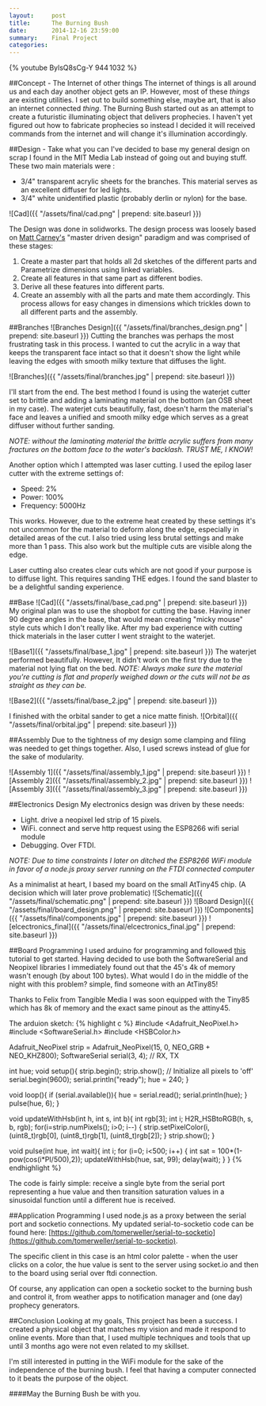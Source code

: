 ```yaml
---
layout:     post
title:      The Burning Bush
date:       2014-12-16 23:59:00
summary:    Final Project
categories: 
---
```

 
{% youtube BylsQ8sCg-Y 944 1032 %}

##Concept - The Internet of other things
The internet of things is all around us and each day another object gets an IP. However, most of these *things* are existing utilities. I set out to build something else, maybe art, that is also an internet connected *thing*.
The Burning Bush started out as an  attempt to create a futuristic illuminating object that delivers prophecies. I haven't yet figured out how to fabricate prophecies so instead I decided it will received commands from the internet and will change it's illumination accordingly. 

##Design - Take what you can
I've decided to base my general design on scrap I found in the MIT Media Lab instead of going out and buying stuff. 
These two main materials were :

+ 3/4" transparent acrylic sheets for the branches. This material serves as an excellent diffuser for led lights.
+ 3/4" white unidentified plastic (probably derlin or nylon) for the base.

![Cad]({{ "/assets/final/cad.png" | prepend: site.baseurl }})

The Design was done in solidworks. The design process was loosely based on [Matt Carney's](http://cba.mit.edu/people/matt.carney/) "master driven design" paradigm and was comprised of these stages:

1. Create a master part that holds all 2d sketches of the different parts and Parametrize dimensions using linked variables. 
2. Create all features in that same part as different bodies. 
3. Derive all these features into different parts. 
4. Create an assembly with all the parts and mate them accordingly. 
This process allows for easy changes in dimensions which trickles down to all different parts and the assembly.  

##Branches
![Branches Design]({{ "/assets/final/branches_design.png" | prepend: site.baseurl }})
Cutting the branches was perhaps the most frustrating task in this process. I wanted to cut the acrylic in a way that keeps the transparent face intact so that it doesn't show the light while leaving the edges with smooth milky texture that diffuses the light.

![Branches]({{ "/assets/final/branches.jpg" | prepend: site.baseurl }})

I'll start from the end. The best method I found is using the waterjet cutter set to brittle and adding a laminating material on the bottom (an OSB sheet in my case). The waterjet cuts beautifully, fast, doesn't harm the material's face and leaves a unified and smooth milky edge which serves as a great diffuser without further sanding. 

*NOTE: without the laminating material the brittle acrylic suffers from many fractures on the bottom face to the water's backlash. TRUST ME, I KNOW!*

Another option which I attempted was laser cutting. I used the epilog laser cutter with the extreme settings of:

+ Speed: 2%
+ Power: 100%
+ Frequency: 5000Hz

This works. However, due to the extreme heat created by these settings it's not uncommon for the material to deform along the edge, especially in detailed areas of the cut. I also tried using less brutal settings and make more than 1 pass. This also work but the multiple cuts are visible along the edge. 

Laser cutting also creates clear cuts which are not good if your purpose is to diffuse light. This requires sanding THE edges. I found the sand blaster to be a delightful sanding experience.  

##Base
![Cad]({{ "/assets/final/base_cad.png" | prepend: site.baseurl }})
My original plan was to use the shopbot for cutting the base. Having inner 90 degree angles in the base, that would mean creating "micky mouse" style cuts which I don't really like. After my bad experience with cutting thick materials in the laser cutter I went straight to the waterjet. 

![Base1]({{ "/assets/final/base_1.jpg" | prepend: site.baseurl }})
The waterjet performed beautifully. However, It didn't work on the first try due to the material not lying flat on the bed. *NOTE: Always make sure the material you're cutting is flat and properly weighed down or the cuts will not be as straight as they can be.*

![Base2]({{ "/assets/final/base_2.jpg" | prepend: site.baseurl }})

I finished with the orbital sander to get a nice matte finish. 
![Orbital]({{ "/assets/final/orbital.jpg" | prepend: site.baseurl }})


##Assembly
Due to the tightness of my design some clamping and filing was needed to get things together. Also, I used screws instead of glue for the sake of modularity.

![Assembly 1]({{ "/assets/final/assembly_1.jpg" | prepend: site.baseurl }})
![Assembly 2]({{ "/assets/final/assembly_2.jpg" | prepend: site.baseurl }})
![Assembly 3]({{ "/assets/final/assembly_3.jpg" | prepend: site.baseurl }})



##Electronics Design
My electronics design was driven by these needs:  

+ Light. drive a neopixel led strip of 15 pixels.
+ WiFi. connect and serve http request using the ESP8266 wifi serial module  
+ Debugging. Over FTDI.

*NOTE: Due to time constraints I later on ditched the ESP8266 WiFi module in favor of a node.js proxy server running on the FTDI connected computer* 

As a minimalist at heart, I based my board on the small AtTiny45 chip. (A decision which will later prove problematic)
![Schematic]({{ "/assets/final/schematic.png" | prepend: site.baseurl }})
![Board Design]({{ "/assets/final/board_design.png" | prepend: site.baseurl }})
![Components]({{ "/assets/final/components.jpg" | prepend: site.baseurl }})
![elcectronics_final]({{ "/assets/final/elcectronics_final.jpg" | prepend: site.baseurl }})


##Board Programming
I used arduino for programming and followed [this](http://highlowtech.org/?p=1695) tutorial to get started.
Having decided to use both the SoftwareSerial and Neopixel libraries I immediately found out that the 45's 4k of memory wasn't enough (by about 100 bytes). What would I do in the middle of the night with this problem? simple, find someone with an AtTiny85!



Thanks to Felix from Tangible Media I was soon equipped with the Tiny85 which has 8k of memory and the exact same pinout as the attiny45.

The arduion sketch: 
{% highlight c %}
#include <Adafruit_NeoPixel.h>
#include <SoftwareSerial.h>
#include <HSBColor.h>

Adafruit_NeoPixel strip = Adafruit_NeoPixel(15, 0, NEO_GRB + NEO_KHZ800);
SoftwareSerial serial(3, 4); // RX, TX

int hue;
void setup(){
  strip.begin();
  strip.show(); // Initialize all pixels to 'off'
  serial.begin(9600);
  serial.println("ready");
  hue = 240;
}

void loop(){
  if (serial.available()){
    hue = serial.read();
    serial.println(hue);
  }  
  pulse(hue, 6);
}


void updateWithHsb(int h, int s, int b){
  int rgb[3];
  int i; 
  H2R_HSBtoRGB(h, s, b, rgb);
  for(i=strip.numPixels(); i>0; i--) {
    strip.setPixelColor(i, (uint8_t)rgb[0], (uint8_t)rgb[1], (uint8_t)rgb[2]);
  }
  strip.show();
}

void pulse(int hue, int wait){
  int i;
  for (i=0; i<500; i++) {
    int sat = 100*(1-pow(cos(i*PI/500),2));
    updateWithHsb(hue, sat, 99); 
    delay(wait);
  }
}
{% endhighlight %}

The code is fairly simple: receive a single byte from the serial port representing a hue value and then transition saturation values in a sinusoidal function until a different hue is received.

##Application Programming
I used node.js as a proxy between the serial port and socketio connections. My updated serial-to-socketio code can be found here: [https://github.com/tomerweller/serial-to-socketio](https://github.com/tomerweller/serial-to-socketio).

The specific client in this case is an html color palette - when the user clicks on a color, the hue value is sent to the server using socket.io and then to the board using serial over ftdi connection. 

Of course, any application can open a socketio socket to the burning bush and control it, from weather apps to notification manager and (one day) prophecy generators. 

##Conclusion
Looking at my goals, This project has been a success. I created a physical object that matches my vision and made it respond to online events. More than that, I used multiple techniques and tools that up until 3 months ago were not even related to my skillset.

I'm still interested in putting in the WiFi module for the sake of the independence of the burning bush. I feel that having a computer connected to it beats the purpose of the object.

####May the Burning Bush be with you. 


